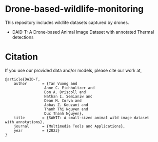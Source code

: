 # Drone-based-wildlife-monitoring
This repository includes wildlife datasets captured by drones.

- DAID-T: A Drone-based Animal Image Dataset with annotated Thermal detections

# Citation
If you use our provided data and/or models, please cite our work at,

    @article{DAID-T,
        author       = {Tan Vuong and 
                      Anne C. Eichholtzer and 
                      Don A. Driscoll and 
                      Nathan I. Semianiw and 
                      Dean M. Corva and 
                      Abbas Z. Kouzani and 
                      Thanh Thi Nguyen and 
                      Duc Thanh Nguyen},      
        title        = {SAWIT: A small-sized animal wild image dataset with annotations}, 
        journal      = {Multimedia Tools and Applications},
        year         = {2023} 
    }
